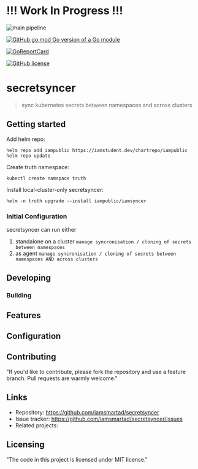 # !!! Work In Progress !!!

![main pipeline](https://github.com/iamsmartad/secretsyncer/actions/workflows/go.yml/badge.svg)

[![GitHub go.mod Go version of a Go module](https://img.shields.io/github/go-mod/go-version/iamsmartad/secretsyncer.svg)](https://github.com/iamsmartad/secretsyncer)

[![GoReportCard](https://goreportcard.com/badge/github.com/iamsmartad/secretsyncer)](https://goreportcard.com/report/github.com/iamsmartad/secretsyncer)

[![GitHub license](https://img.shields.io/github/license/iamsmartad/secretsyncer)](https://github.com/iamsmartad/secretsyncer/blob/master/LICENSE)

<!-- [![Docker](https://badgen.net/badge/icon/docker?icon=docker&label)](https://https://docker.com/) -->

# secretsyncer

> sync kubernetes secrets between namespaces and across clusters

## Getting started

Add helm repo:

```shell
helm repo add iampublic https://iamstudent.dev/chartrepo/iampublic
helm repo update
```

Create truth namespace:

```shell
kubectl create namspace truth
```

Install local-cluster-only secretsyncer:

```shell
helm -n truth upgrade --install iampublic/iamsyncer
```

### Initial Configuration

secretsyncer can run either

1. standalone on a cluster
   `manage syncronisation / cloning of secrets between namespaces`
1. as agent
   `manage syncronisation / cloning of secrets between namespaces AND across clusters`

## Developing

### Building

<!-- Run go build: -->

<!-- ```shell
go build -o myapp *.go
``` -->

<!-- ### Deploying / Publishing

In case there's some step you have to take that publishes this project to a
server, this is the right time to state it.

```shell
packagemanager deploy awesome-project -s server.com -u username -p password
```

And again you'd need to tell what the previous code actually does. -->

## Features

<!-- - What's the main functionality
- You can also do another thing
- If you get really randy, you can even do this -->

## Configuration

<!-- Here you should write what are all of the configurations a user can enter when
using the project. -->

## Contributing

"If you'd like to contribute, please fork the repository and use a feature
branch. Pull requests are warmly welcome."

## Links

<!-- - Project homepage: https://your.github.com/awesome-project/ -->

- Repository: https://github.com/iamsmartad/secretsyncer
- Issue tracker: https://github.com/iamsmartad/secretsyncer/issues
- Related projects:

## Licensing

"The code in this project is licensed under MIT license."
